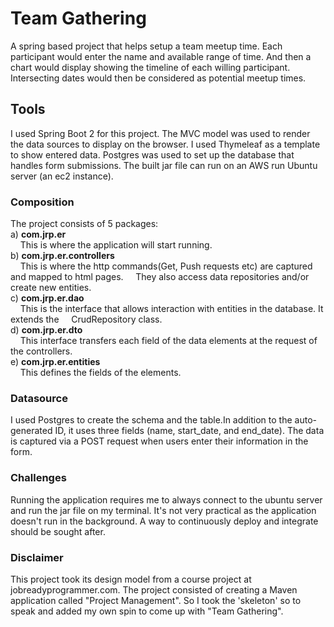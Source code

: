 # Team Gathering
 A spring based project that helps setup a team meetup time.
 Each participant would enter the name and available range of time.
 And then a chart would display showing the timeline of each willing participant.
 Intersecting dates would then be considered as potential meetup times.

## Tools
 I used Spring Boot 2 for this project. The MVC model was used to render
 the data sources to display on the browser. I used Thymeleaf as a template
 to show entered data.
 Postgres was used to set up the database that handles form submissions.
 The built jar file can run on an AWS run Ubuntu server (an ec2 instance).
 
### Composition
 The project consists of 5 packages:\
  a) **com.jrp.er**  
		&nbsp;&nbsp;&nbsp;&nbsp;This is where the application will start running.\
  b) **com.jrp.er.controllers**  
		&nbsp;&nbsp;&nbsp;&nbsp;This is where the http commands(Get, Push requests etc) are captured and mapped to html pages.
		&nbsp;&nbsp;&nbsp;&nbsp;They also access data repositories and/or create new entities.\
  c) **com.jrp.er.dao**  
		&nbsp;&nbsp;&nbsp;&nbsp;This is the interface that allows interaction with entities in the database. It extends the
		&nbsp;&nbsp;&nbsp;&nbsp;CrudRepository class.\
  d) **com.jrp.er.dto**  
		&nbsp;&nbsp;&nbsp;&nbsp;This interface transfers each field of the data elements at the request of the controllers.\
  e) **com.jrp.er.entities**  
		&nbsp;&nbsp;&nbsp;&nbsp;This defines the fields of the elements.
	  
	  
### Datasource
 I used Postgres to create the schema and the table.In addition to the
 auto-generated ID, it uses three fields (name, start_date, and end_date).
 The data is captured via a POST request when users enter their information in the form.
   
 
### Challenges
 Running the application requires me to always connect to the ubuntu server and run the jar
 file on my terminal. It's not very practical as the application doesn't run in the
 background. A way to continuously deploy and integrate should be sought after.
 
### Disclaimer
 This project took its design model from a course project at jobreadyprogrammer.com. The project consisted
 of creating a Maven application called "Project Management".
 So I took the 'skeleton' so to speak and added my own spin to come up with "Team Gathering".
 
